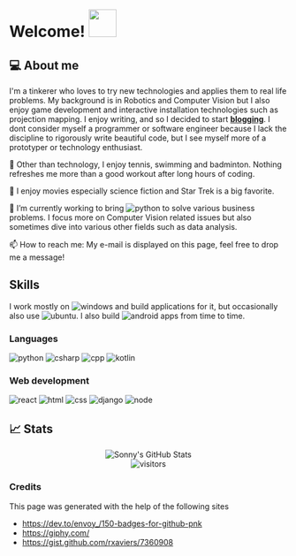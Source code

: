 # Welcome! <img src="https://media.giphy.com/media/kBZ212yGzFaxgkSIKW/source.gif" width="50px">

## 💻 About me
I'm a tinkerer who loves to try new technologies and applies them to real life problems. My background is in Robotics and Computer Vision but I also enjoy game development and interactive installation technologies such as projection mapping. I enjoy writing, and so I decided to start [**blogging**](http://www.dailytinkerer.com/). I dont consider myself a programmer or software engineer because I lack the discipline to rigorously write beautiful code, but I see myself more of a prototyper or technology enthusiast.

🎾 Other than technology, I enjoy tennis, swimming and badminton. Nothing refreshes me more than a good workout after long hours of coding.

🎥 I enjoy movies especially science fiction and Star Trek is a big favorite.

🔭 I’m currently working to bring ![python](https://img.shields.io/badge/machine-learning-brightgreen) to solve various business problems. I focus more on Computer Vision related issues but also sometimes dive into various other fields such as data analysis.

📫 How to reach me: My e-mail is displayed on this page, feel free to drop me a message!

## Skills
I work mostly on ![windows](https://img.shields.io/badge/Windows-0078D6?style=for-the-badge&logo=windows&logoColor=white) and build applications for it, but occasionally also use ![ubuntu](https://img.shields.io/badge/Ubuntu-E95420?style=for-the-badge&logo=ubuntu&logoColor=white). I also build ![android](https://img.shields.io/badge/Android-3DDC84?style=for-the-badge&logo=android&logoColor=white) apps from time to time.

### Languages
![python](https://img.shields.io/badge/Python-3776AB?style=for-the-badge&logo=python&logoColor=white)
![csharp](https://img.shields.io/badge/C%23-239120?style=for-the-badge&logo=c-sharp&logoColor=white)
![cpp](https://img.shields.io/badge/C%2B%2B-00599C?style=for-the-badge&logo=c%2B%2B&logoColor=white)
![kotlin](https://img.shields.io/badge/Kotlin-0095D5?&style=for-the-badge&logo=kotlin&logoColor=white)

### Web development
![react](https://img.shields.io/badge/React-20232A?style=for-the-badge&logo=react&logoColor=61DAFB)
![html](https://img.shields.io/badge/HTML5-E34F26?style=for-the-badge&logo=html5&logoColor=white)
![css](https://img.shields.io/badge/CSS3-1572B6?style=for-the-badge&logo=css3&logoColor=white)
![django](https://img.shields.io/badge/Django-092E20?style=for-the-badge&logo=django&logoColor=white)
![node](https://img.shields.io/badge/Node.js-339933?style=for-the-badge&logo=node-dot-js&logoColor=white)

## 📈 Stats

<div align="center">
<img src="https://github-readme-stats.vercel.app/api?username=sonnyky&show_icons=true&hide_border=true" alt="Sonny's GitHub Stats">
</div>

<div align="center">
<img src="https://visitor-badge.laobi.icu/badge?page_id=sonnyky.sonnyky" alt="visitors">
</div>

### Credits
This page was generated with the help of the following sites
* https://dev.to/envoy_/150-badges-for-github-pnk
* https://giphy.com/
* https://gist.github.com/rxaviers/7360908

<!--
**sonnyky/sonnyky** is a ✨ _special_ ✨ repository because its `README.md` (this file) appears on your GitHub profile.

Here are some ideas to get you started:

- 🔭 I’m currently working on ...
- 🌱 I’m currently learning ...
- 👯 I’m looking to collaborate on ...
- 🤔 I’m looking for help with ...
- 💬 Ask me about ...
- 📫 How to reach me: ...
- 😄 Pronouns: ...
- ⚡ Fun fact: ...
-->
